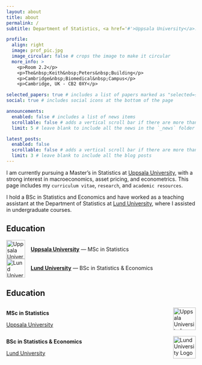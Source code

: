 ```yaml
---
layout: about
title: about
permalink: /
subtitle: Department of Statistics, <a href='#'>Uppsala University</a>.

profile:
  align: right
  image: prof_pic.jpg
  image_circular: false # crops the image to make it circular
  more_info: >
    <p>Room 2.2</p>
    <p>The&nbsp;Keith&nbsp;Peters&nbsp;Building</p>
    <p>Cambridge&nbsp;Biomedical&nbsp;Campus</p>
    <p>Cambridge, UK - CB2 0XY</p>

selected_papers: true # includes a list of papers marked as "selected={true}"
social: true # includes social icons at the bottom of the page

announcements:
  enabled: false # includes a list of news items
  scrollable: false # adds a vertical scroll bar if there are more than 3 news items
  limit: 5 # leave blank to include all the news in the `_news` folder

latest_posts:
  enabled: false
  scrollable: false # adds a vertical scroll bar if there are more than 3 new posts items
  limit: 3 # leave blank to include all the blog posts
---
```


I am currently pursuing a Master’s in Statistics at [Uppsala University](https://www.uu.se/en), with a strong interest in macroeconomics, asset pricing, and econometrics. This page includes my `curriculum vitae`, `research`, and `academic resources`.   

I hold a BSc in Statistics and Economics and have worked as a teaching assistant at the Department of Statistics at [Lund University](https://www.lunduniversity.lu.se/), where I assisted in undergraduate courses. 

## Education

<div style="display: flex; align-items: center; gap: 15px;">
    <img src="{{ '/assets/img/uppsala.png' | relative_url }}" alt="Uppsala University Logo" width="50px">
    <p><a href="https://www.uu.se/en"><strong>Uppsala University</strong></a> — MSc in Statistics</p>
</div>

<div style="display: flex; align-items: center; gap: 15px;">
    <img src="{{ '/assets/img/lund.png' | relative_url }}" alt="Lund University Logo" width="50px">
    <p><a href="https://www.lunduniversity.lu.se/"><strong>Lund University</strong></a> — BSc in Statistics & Economics</p>
</div>

## Education

<div style="display: flex; align-items: center; justify-content: space-between;">
    <div>
        <p><strong>MSc in Statistics</strong></p>
        <p><a href="https://www.uu.se/en">Uppsala University</a></p>
    </div>
    <img src="{{ '/assets/img/uppsala.png' | relative_url }}" alt="Uppsala University Logo" width="60px">
</div>

<div style="display: flex; align-items: center; justify-content: space-between;">
    <div>
        <p><strong>BSc in Statistics & Economics</strong></p>
        <p><a href="https://www.lunduniversity.lu.se/">Lund University</a></p>
    </div>
    <img src="{{ '/assets/img/lund.png' | relative_url }}" alt="Lund University Logo" width="60px">
</div>


